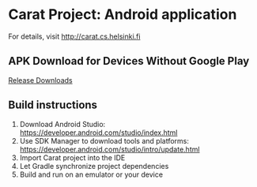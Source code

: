 # Carat Project: Android application

For details, visit http://carat.cs.helsinki.fi

## APK Download for Devices Without Google Play

[Release Downloads](https://github.com/carat-project/carat-android/releases)

## Build instructions

1. Download Android Studio: https://developer.android.com/studio/index.html
2. Use SDK Manager to download tools and platforms: https://developer.android.com/studio/intro/update.html
3. Import Carat project into the IDE
4. Let Gradle synchronize project dependencies
5. Build and run on an emulator or your device
